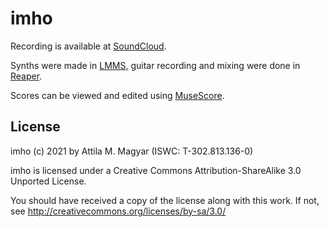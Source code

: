 imho
====

Recording is available at [SoundCloud][sc].

Synths were made in [LMMS][lmms], guitar recording and mixing were done in
[Reaper][rp].

Scores can be viewed and edited using [MuseScore][ms].

  [sc]: https://soundcloud.com/athoshun/imho
  [lmms]: https://lmms.io/
  [rp]: http://www.reaper.fm/
  [ms]: http://musescore.org/

License
-------

imho (c) 2021 by Attila M. Magyar (ISWC: T-302.813.136-0)

imho is licensed under a
Creative Commons Attribution-ShareAlike 3.0 Unported License.

You should have received a copy of the license along with this
work. If not, see http://creativecommons.org/licenses/by-sa/3.0/

